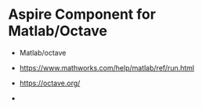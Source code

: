 # Aspire Component for Matlab/Octave

*   Matlab/octave

*   https://www.mathworks.com/help/matlab/ref/run.html

*   https://octave.org/

*   